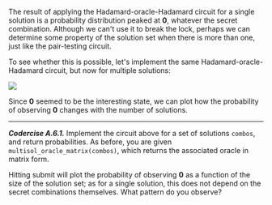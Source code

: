 The result of applying the Hadamard-oracle-Hadamard circuit for a
single solution is a probability distribution peaked at $\mathbf{0}$,
whatever the secret combination.
Although we can't use it to break the lock, perhaps we can determine
some property of the solution set when there is more than one, just
like the pair-testing circuit.

To see whether this is possible, let's implement the same
Hadamard-oracle-Hadamard circuit, but now for multiple solutions:

![](pics/hadamard.svg)

Since $\mathbf{0}$ seemed to be the interesting state, we can plot how
the probability of observing $\mathbf{0}$ changes with the number of solutions.

---

***Codercise A.6.1.*** Implement the circuit above for a set of
   solutions ``combos``, and return probabilities. As before,
   you are given ``multisol_oracle_matrix(combos)``, which returns the
   associated oracle in matrix form.

Hitting submit will plot the probability of observing $\mathbf{0}$ as a function
   of the size of the solution set; as for a single solution, this
   does not depend on the secret combinations themselves. What pattern
   do you observe?
